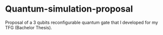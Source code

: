 # Quantum-simulation-proposal
 Proposal of a 3 qubits reconfigurable quantum gate that I developed for my TFG (Bachelor Thesis).
